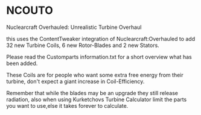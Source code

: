 # NCOUTO
Nuclearcraft Overhauled: Unrealistic Turbine Overhaul

this uses the ContentTweaker integration of Nuclearcraft:Overhauled to add 32 new Turbine Coils, 6 new Rotor-Blades and 2 new Stators.

Please read the Customparts information.txt for a short overview what has been added.

These Coils are for people who want some extra free energy from their turbine, don't expect a giant increase in Coil-Efficiency.

Remember that while the blades may be an upgrade they still release radiation, also when using Kurketchovs Turbine Calculator limit the parts you want to use,else it takes forever to calculate.
